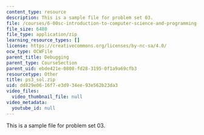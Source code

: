```yaml
---
content_type: resource
description: This is a sample file for problem set 03.
file: /courses/6-00sc-introduction-to-computer-science-and-programming-spring-2011/dd829e0616f7e3d934ee93e562b23da3_ps3_sol.zip
file_size: 6480
file_type: application/zip
learning_resource_types: []
license: https://creativecommons.org/licenses/by-nc-sa/4.0/
ocw_type: OCWFile
parent_title: Debugging
parent_type: CourseSection
parent_uid: ebde421e-0808-fd28-3195-0f1a9a69cfb3
resourcetype: Other
title: ps3_sol.zip
uid: dd829e06-16f7-e3d9-34ee-93e562b23da3
video_files:
  video_thumbnail_file: null
video_metadata:
  youtube_id: null
---
```

This is a sample file for problem set 03.